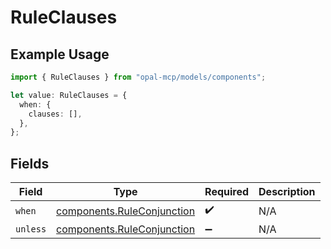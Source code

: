 # RuleClauses

## Example Usage

```typescript
import { RuleClauses } from "opal-mcp/models/components";

let value: RuleClauses = {
  when: {
    clauses: [],
  },
};
```

## Fields

| Field                                                                    | Type                                                                     | Required                                                                 | Description                                                              |
| ------------------------------------------------------------------------ | ------------------------------------------------------------------------ | ------------------------------------------------------------------------ | ------------------------------------------------------------------------ |
| `when`                                                                   | [components.RuleConjunction](../../models/components/ruleconjunction.md) | :heavy_check_mark:                                                       | N/A                                                                      |
| `unless`                                                                 | [components.RuleConjunction](../../models/components/ruleconjunction.md) | :heavy_minus_sign:                                                       | N/A                                                                      |